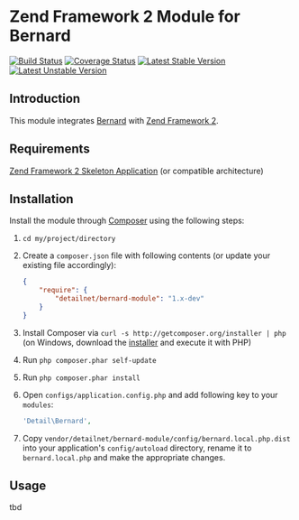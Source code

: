 # Zend Framework 2 Module for Bernard

[![Build Status](https://travis-ci.org/detailnet/bernard-module.svg?branch=master)](https://travis-ci.org/detailnet/bernard-module)
[![Coverage Status](https://img.shields.io/coveralls/detailnet/bernard-module.svg)](https://coveralls.io/r/detailnet/bernard-module)
[![Latest Stable Version](https://poser.pugx.org/detailnet/bernard-module/v/stable.svg)](https://packagist.org/packages/detailnet/bernard-module)
[![Latest Unstable Version](https://poser.pugx.org/detailnet/bernard-module/v/unstable.svg)](https://packagist.org/packages/detailnet/bernard-module)

## Introduction
This module integrates [Bernard](https://github.com/bernardphp/bernard) with [Zend Framework 2](https://github.com/zendframework/zf2).

## Requirements
[Zend Framework 2 Skeleton Application](http://www.github.com/zendframework/ZendSkeletonApplication) (or compatible architecture)

## Installation
Install the module through [Composer](http://getcomposer.org/) using the following steps:

  1. `cd my/project/directory`
  
  2. Create a `composer.json` file with following contents (or update your existing file accordingly):

     ```json
     {
         "require": {
             "detailnet/bernard-module": "1.x-dev"
         }
     }
     ```
  3. Install Composer via `curl -s http://getcomposer.org/installer | php` (on Windows, download
     the [installer](http://getcomposer.org/installer) and execute it with PHP)
     
  4. Run `php composer.phar self-update`
     
  5. Run `php composer.phar install`
  
  6. Open `configs/application.config.php` and add following key to your `modules`:

     ```php
     'Detail\Bernard',
     ```

  7. Copy `vendor/detailnet/bernard-module/config/bernard.local.php.dist` into your application's
     `config/autoload` directory, rename it to `bernard.local.php` and make the appropriate changes.

## Usage
tbd
